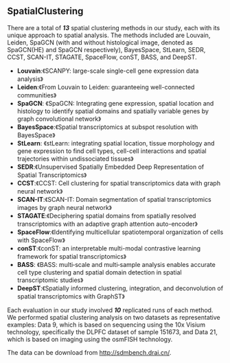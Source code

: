 ## SpatialClustering

There are a total of ***13*** spatial clustering methods in our study, each with its unique approach to spatial analysis. The methods included are Louvain, Leiden, SpaGCN (with and without histological image, denoted as SpaGCN(HE) and SpaGCN respectively), BayesSpace, StLearn, SEDR, CCST, SCAN-IT, STAGATE, SpaceFlow, conST, BASS, and DeepST.

- **Louvain**:《SCANPY: large-scale single-cell gene expression data analysis》
- **Leiden**:《From Louvain to Leiden: guaranteeing well-connected communities》
- **SpaGCN**: 《SpaGCN: Integrating gene expression, spatial location and histology to identify spatial domains and spatially variable genes by graph convolutional network》
- **BayesSpace**:《Spatial transcriptomics at subspot resolution with BayesSpace》
- **StLearn**: 《stLearn: integrating spatial location, tissue morphology and gene expression to find cell types, cell-cell interactions and spatial trajectories within undissociated tissues》
- **SEDR**:《Unsupervised Spatially Embedded Deep Representation of Spatial Transcriptomics》
- **CCST**:《CCST: Cell clustering for spatial transcriptomics data with graph neural network》
- **SCAN-IT**:《SCAN-IT: Domain segmentation of spatial transcriptomics images by graph neural network》
- **STAGATE**:《Deciphering spatial domains from spatially resolved transcriptomics with an adaptive graph attention auto-encoder》
- **SpaceFlow**:《Identifying multicellular spatiotemporal organization of cells with SpaceFlow》
- **conST**:《conST: an interpretable multi-modal contrastive learning framework for spatial transcriptomics》
- **BASS**: 《BASS: multi‑scale and multi‑sample analysis enables accurate cell type clustering and spatial domain detection in spatial transcriptomic studies》
- **DeepST**:《Spatially informed clustering, integration, and deconvolution of spatial transcriptomics with GraphST》

Each evaluation in our study involved ***10*** replicated runs of each method. We performed spatial clustering analysis on two datasets as representative examples: Data 9, which is based on sequencing using the 10x Visium technology, specifically the DLPFC dataset of sample 151673, and Data 21, which is based on imaging using the osmFISH technology. 
 
The data can be download from <http://sdmbench.drai.cn/>.
